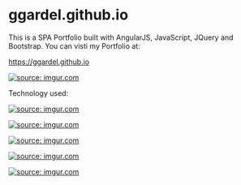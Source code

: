 # ggardel.github.io



This is a SPA Portfolio built with AngularJS, JavaScript, JQuery and Bootstrap.
You can visti my Portfolio at: 

https://ggardel.github.io

<a href="http://imgur.com/tvqQIjl"><img src="http://i.imgur.com/tvqQIjl.png" title="source: imgur.com" /></a>

Technology used:

<a href="http://imgur.com/KUmAirW"><img src="http://i.imgur.com/KUmAirW.jpg" title="source: imgur.com" /></a>

<a href="http://imgur.com/7URjEcl"><img src="http://i.imgur.com/7URjEcl.png" title="source: imgur.com" /></a>

<a href="http://imgur.com/Syj0Mib"><img src="http://i.imgur.com/Syj0Mib.png" title="source: imgur.com" /></a>

<a href="http://imgur.com/wZewot5"><img src="http://i.imgur.com/wZewot5.gif?1" title="source: imgur.com" /></a>

<a href="http://imgur.com/ygVBgoY"><img src="http://i.imgur.com/ygVBgoY.png" title="source: imgur.com" /></a>




